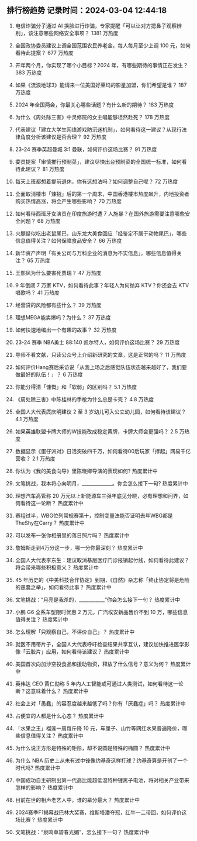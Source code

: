 
## 排行榜趋势 记录时间：2024-03-04 12:44:18
  
  1. 电信诈骗分子通过 AI 换脸进行诈骗，专家提醒「可以让对方摁鼻子观察辨别」，该注意哪些网络安全事项？ 1381 万热度
    
  2. 全国政协委员建议上调全国范围农民养老金，每人每月至少上调 100 元，如何看待此提案？ 677 万热度
    
  3. 开年两个月，你实现了哪个小目标？2024 年，有哪些期待的事情正在发生？ 383 万热度
    
  4. 如果《流浪地球3》能请来一位美国好莱坞的影星加盟，你们希望是谁？ 187 万热度
    
  5. 2024 年全国两会，你最关心哪些话题？有什么新的期待？ 183 万热度
    
  6. 为什么《周处除三害》中灵修院的女主唱能够坦然赴死？ 178 万热度
    
  7. 代表建议「建立大学生网络游戏防沉迷机制」，如何看待这一建议？从现行法律角度分析该建议是否合理？ 92 万热度
    
  8. 23-24 赛季英超曼城 3:1 曼联，如何评价这场比赛？ 91 万热度
    
  9. 委员提案「审慎推行预制菜」，建议尽快出台预制菜的全国统一标准，如何看待此建议？ 81 万热度
    
  10. 每天上班都想着提前退休，你有这想法吗？如何调整自己呢？ 72 万热度
    
  11. 全面取消楼市「辣招」后的第一个周末，中国香港楼市热度飙升，内地投资者购买热情高涨，将会产生哪些影响？ 70 万热度
    
  12. 如何看待西班牙女演员在印度旅游时遭 7 人施暴？在国外旅游需要注意哪些安全问题？ 68 万热度
    
  13. 火腿疑似吃出老鼠尾巴，山东龙大美食回应「经鉴定不属于动物尾巴」，哪些信息值得关注？如何保障食品安全？ 66 万热度
    
  14. 新华资产声明「有关公司与万科企业的消息为不实信息」，哪些信息值得关注？ 65 万热度
    
  15. 王熙凤为什么要害死贾瑞？ 47 万热度
    
  16. 9 年倒闭 7 万家 KTV，如何看待此事？年轻人为何抛弃 KTV？你还会去 KTV 唱歌吗？ 41 万热度
    
  17. 经营贷的风险都有些什么？ 39 万热度
    
  18. 理想MEGA能卖爆吗？为什么？ 37 万热度
    
  19. 如何快速地编出一个有趣的故事？ 32 万热度
    
  20. 23-24 赛季 NBA勇士 88:140 凯尔特人，如何评价这场比赛？ 29 万热度
    
  21. 导师不看文献，只读公众号上介绍新研究的文章，这是正常的吗？ 11 万热度
    
  22. 如何评价Hang赛后采访说「从我上场之后感觉队伍状态越来越好了，我们要做最好的队伍！」？ 6 万热度
    
  23. 你能分得清「慷慨」和「软弱」的区别吗？ 5.1 万热度
    
  24. 《周处除三害》中陈桂林的手枪为什么总是卡壳？ 4.8 万热度
    
  25. 全国人大代表庹庆明建议 2 至 3 岁幼儿可入公立幼儿园，如何看待该建议？ 4.1 万热度
    
  26. 如果英雄联盟卡牌大师的W技能改成稳定黄牌，卡牌大师会更强吗？ 2.5 万热度
    
  27. 数据显示《蛋仔派对》日活突破四千万，如何看待00后玩家「撑起」网易千亿营收？ 2.1 万热度
    
  28. 你认为《我的美食向导》里陈晓卿导演的表现如何? 热度累计中
    
  29. 文笔挑战，我本将心向明月，_____________。你会怎么接下一句? 热度累计中
    
  30. 理想汽车高管称 20 万元以上新能源车三强年底见分晓，必有理想和问界，如何看待这一论断？ 热度累计中
    
  31. 赛程过半，WBG位列常规赛第十，控制变量法能否证明去年WBG都是TheShy在Carry？ 热度累计中
    
  32. 可以发布一张你相册里的落日照片吗？ 热度累计中
    
  33. 詹姆斯走到4万分这一步，哪一分你最深刻？ 热度累计中
    
  34. 全国人大代表李东生：建议取消基层医疗门诊报销起付线，如何看待此建议？将会带来哪些积极意义？ 热度累计中
    
  35. 45 年历史的《中美科技合作协定》到期，《自然》杂志称「终止协定将是危险的愚蠢之举」，如何看待此事？ 热度累计中
    
  36. 文笔挑战：“月亮是我杀的，___________”你会怎么接下一句？ 热度累计中
    
  37. 小鹏 G6 全系车型限时优惠 2 万元，广汽埃安新品售价不到 10 万，哪些信息值得关注？ 热度累计中
    
  38. 怎么理解「只观察自己，不评价自己」？ 热度累计中
    
  39. 就医不用带片子，全国人大代表呼吁检查结果共享互认，建议加快推进医学影像「云胶片」应用，如何看待该建议？ 热度累计中
    
  40. 美国首次向加沙空投食品和援助物资，释放了什么信号？意义为何？ 热度累计中
    
  41. 英伟达 CEO 黄仁勋称 5 年内人工智能或可通过人类测试，如何看待这一论断？这意味着什么？ 热度累计中
    
  42. 社会上对「愚蠢」的容忍度越来越低了吗？你有「厌蠢症」吗？ 热度累计中
    
  43. 占便宜的人都是什么心态？ 热度累计中
    
  44. 「水果之王」榴莲一周每斤降 10 元，车厘子、山竹等网红水果普遍降价，哪些信息值得关注？ 热度累计中
    
  45. 为什么说正方形是特殊的矩形，却不说圆是特殊的椭圆？ 热度累计中
    
  46. 为什么 NBA 历史上从未有过中锋像约基奇这样打球？约基奇算是开创了一个时代吗? 热度累计中
    
  47. 中国成功自主研制出第一代高比能超低温特种锂离子电池，将对相关产业带来怎样的影响？ 热度累计中
    
  48. 目前在世的相声老艺人中，谁的辈分最大？ 热度累计中
    
  49. 2024赛季F1揭幕战巴林大奖赛，维斯塔潘夺冠，红牛一二带回，如何评价这场比赛？ 热度累计中
    
  50. 文笔挑战：“泉鸣草碧春光媚”，怎么接下一句？ 热度累计中
    